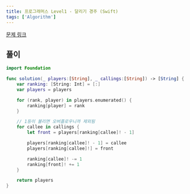 ```yaml
---
title: 프로그래머스 Level1 - 달리기 경주 (Swift)
tags: ['Algorithm']
---
```


[문제 링크](https://school.programmers.co.kr/learn/courses/30/lessons/178871)

## 풀이

```swift
import Foundation

func solution(_ players:[String], _ callings:[String]) -> [String] {
    var ranking: [String: Int] = [:]
    var players = players

    for (rank, player) in players.enumerated() {
        ranking[player] = rank
    }

    // 1등이 불리면 오버플로우니까 제외됨
    for callee in callings {
        let front = players[ranking[callee]! - 1]

        players[ranking[callee]! - 1] = callee
        players[ranking[callee]!] = front

        ranking[callee]! -= 1
        ranking[front]! += 1
    }

    return players
}
```
